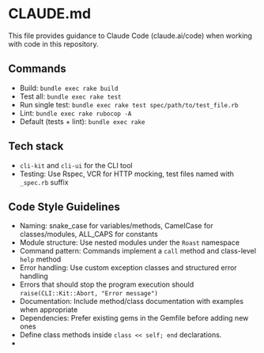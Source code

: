 # CLAUDE.md

This file provides guidance to Claude Code (claude.ai/code) when working with code in this repository.

## Commands

- Build: `bundle exec rake build`
- Test all: `bundle exec rake test`
- Run single test: `bundle exec rake test spec/path/to/test_file.rb`
- Lint: `bundle exec rake rubocop -A`
- Default (tests + lint): `bundle exec rake`

## Tech stack
- `cli-kit` and `cli-ui` for the CLI tool
- Testing: Use Rspec, VCR for HTTP mocking, test files named with `_spec.rb` suffix

## Code Style Guidelines

- Naming: snake_case for variables/methods, CamelCase for classes/modules, ALL_CAPS for constants
- Module structure: Use nested modules under the `Roast` namespace
- Command pattern: Commands implement a `call` method and class-level `help` method
- Error handling: Use custom exception classes and structured error handling
- Errors that should stop the program execution should `raise(CLI::Kit::Abort, "Error message")`
- Documentation: Include method/class documentation with examples when appropriate
- Dependencies: Prefer existing gems in the Gemfile before adding new ones
- Define class methods inside `class << self; end` declarations.
- 